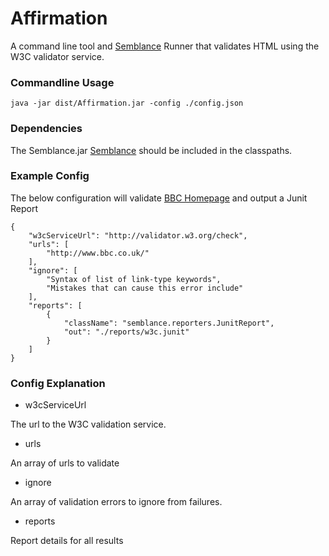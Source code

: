 Affirmation
=========

[1]: https://github.com/kylebalnave/semblance        "Semblance"

A command line tool and [Semblance][1] Runner that validates HTML using the W3C validator service.  

### Commandline Usage

    java -jar dist/Affirmation.jar -config ./config.json
    
### Dependencies

The Semblance.jar [Semblance][1] should be included in the classpaths.

### Example Config

The below configuration will validate [BBC Homepage](http://www.bbc.co.uk/) and output a Junit Report

    {
        "w3cServiceUrl": "http://validator.w3.org/check",
        "urls": [
            "http://www.bbc.co.uk/"
        ],
        "ignore": [
            "Syntax of list of link-type keywords",
            "Mistakes that can cause this error include"
        ],
        "reports": [
            {
                "className": "semblance.reporters.JunitReport",
                "out": "./reports/w3c.junit"
            }
        ]
    }	

### Config Explanation	

- w3cServiceUrl

The url to the W3C validation service.

- urls

An array of urls to validate

- ignore

An array of validation errors to ignore from failures.

- reports

Report details for all results
